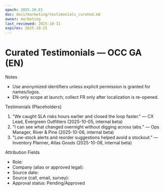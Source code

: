 ```yaml
---
epoch: 2025.10.E1
doc: docs/marketing/testimonials_curated.md
owner: marketing
last_reviewed: 2025-10-11
expires: 2025-10-25
---
```

# Curated Testimonials — OCC GA (EN)

Notes
- Use anonymized identifiers unless explicit permission is granted for names/logos.
- EN-only scope at launch; collect FR only after localization is re-opened.

Testimonials (Placeholders)
1) "We caught SLA risks hours earlier and closed the loop faster." — CX Lead, Evergreen Outfitters (2025-10-05, internal beta)
2) "I can see what changed overnight without digging across tabs." — Ops Manager, River & Pine (2025-10-06, internal beta)
3) "Low-stock alerts and reorder suggestions helped avoid a stockout." — Inventory Planner, Atlas Goods (2025-10-08, internal beta)

Attribution Fields
- Role: 
- Company (alias or approved legal): 
- Source date: 
- Source (call, email, survey): 
- Approval status: Pending/Approved
